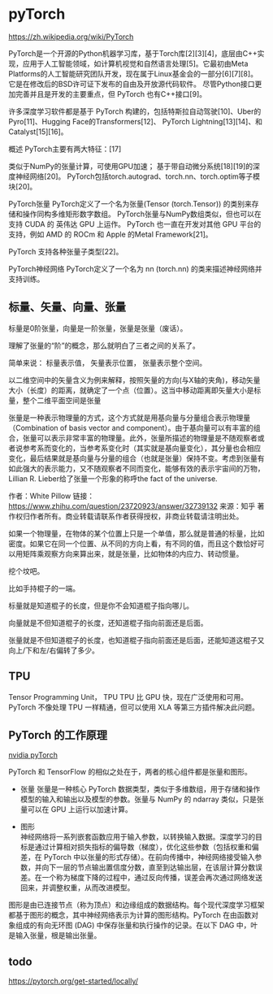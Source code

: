 # pyTorch

https://zh.wikipedia.org/wiki/PyTorch

PyTorch是一个开源的Python机器学习库，基于Torch库[2][3][4]，底层由C++实现，应用于人工智能领域，如计算机视觉和自然语言处理[5]。它最初由Meta Platforms的人工智能研究团队开发，现在属于Linux基金会的一部分[6][7][8]。它是在修改后的BSD许可证下发布的自由及开放源代码软件。 尽管Python接口更加完善并且是开发的主要重点，但 PyTorch 也有C++接口[9]。

许多深度学习软件都是基于 PyTorch 构建的，包括特斯拉自动驾驶[10]、Uber的Pyro[11]、Hugging Face的Transformers[12]、 PyTorch Lightning[13][14]、和Catalyst[15][16]。

概述
PyTorch主要有两大特征：[17]

类似于NumPy的张量计算，可使用GPU加速；
基于带自动微分系统[18][19]的深度神经网络[20]。
PyTorch包括torch.autograd、torch.nn、torch.optim等子模块[20]。

PyTorch张量
PyTorch定义了一个名为张量(Tensor (torch.Tensor)) 的类别来存储和操作同构多维矩形数字数组。 PyTorch张量与NumPy数组类似，但也可以在支持 CUDA 的 英伟达 GPU 上运作。 PyTorch 也一直在开发对其他 GPU 平台的支持，例如 AMD 的 ROCm 和 Apple 的Metal Framework[21]。

PyTorch 支持各种张量子类型[22]。

PyTorch神经网络
PyTorch定义了一个名为 nn (torch.nn) 的类来描述神经网络并支持训练。



## 标量、矢量、向量、张量

标量是0阶张量，向量是一阶张量，张量是张量（废话）。

理解了张量的“阶”的概念，那么就明白了三者之间的关系了。

简单来说： 标量表示值， 矢量表示位置， 张量表示整个空间。

以二维空间中的矢量含义为例来解释，按照矢量的方向(与X轴的夹角)，移动矢量大小（长度）的距离，就确定了一个点（位置）。这当中移动距离即矢量大小是标量，整个二维平面空间是张量


张量是一种表示物理量的方式，这个方式就是用基向量与分量组合表示物理量（Combination
of basis vector and component）。由于基向量可以有丰富的组合，张量可以表示非常丰富的物理量。此外，张量所描述的物理量是不随观察者或者说参考系而变化的，当参考系变化时（其实就是基向量变化），其分量也会相应变化，最后结果就是基向量与分量的组合（也就是张量）保持不变。考虑到张量有如此强大的表示能力，又不随观察者不同而变化，能够有效的表示宇宙间的万物，Lillian
R. Lieber给了张量一个形象的称呼the fact of the
universe.

作者：White Pillow
链接：https://www.zhihu.com/question/23720923/answer/32739132
来源：知乎
著作权归作者所有。商业转载请联系作者获得授权，非商业转载请注明出处。


如果一个物理量，在物体的某个位置上只是一个单值，那么就是普通的标量，比如密度。如果它在同一个位置、从不同的方向上看，有不同的值，而且这个数恰好可以用矩阵乘观察方向来算出来，就是张量，比如物体的内应力、转动惯量。


挖个坟吧。

比如手持棍子的一端。

标量就是知道棍子的长度，但是你不会知道棍子指向哪儿。

向量就是不但知道棍子的长度，还知道棍子指向前面还是后面。

张量就是不但知道棍子的长度，也知道棍子指向前面还是后面，还能知道这棍子又向上/下和左/右偏转了多少。


## TPU 

Tensor Programming Unit， TPU
TPU 比 GPU 快，现在广泛使用和可用。PyTorch 不像处理 TPU 一样精通，但可以使用 XLA 等第三方插件解决此问题。


## PyTorch 的工作原理

[nvidia pyTorch](https://www.nvidia.cn/glossary/data-science/pytorch/)


PyTorch 和 TensorFlow 的相似之处在于，两者的核心组件都是张量和图形。

- 张量
张量是一种核心 PyTorch 数据类型，类似于多维数组，用于存储和操作模型的输入和输出以及模型的参数。张量与 NumPy 的 ndarray 类似，只是张量可以在 GPU 上运行以加速计算。

- 图形  
神经网络将一系列嵌套函数应用于输入参数，以转换输入数据。深度学习的目标是通过计算相对损失指标的偏导数（梯度），优化这些参数（包括权重和偏差，在 PyTorch 中以张量的形式存储）。在前向传播中，神经网络接受输入参数，并向下一层的节点输出置信度分数，直至到达输出层，在该层计算分数误差。在一个称为梯度下降的过程中，通过反向传播，误差会再次通过网络发送回来，并调整权重，从而改进模型。

图形是由已连接节点（称为顶点）和边缘组成的数据结构。每个现代深度学习框架都基于图形的概念，其中神经网络表示为计算的图形结构。PyTorch 在由函数对象组成的有向无环图 (DAG) 中保存张量和执行操作的记录。在以下 DAG 中，叶是输入张量，根是输出张量。


## todo 

https://pytorch.org/get-started/locally/

